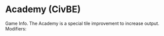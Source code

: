 # Academy (CivBE)

Game Info.
The Academy is a special tile improvement to increase output.
Modifiers: